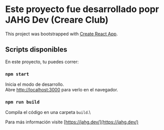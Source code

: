   # Este proyecto fue desarrollado popr JAHG Dev (Creare Club)

This project was bootstrapped with [Create React App](https://github.com/facebook/create-react-app).

## Scripts disponibles

En este proyecto, tu puedes correr:

### `npm start`

Inicia el modo de desarrollo.\
Abre [http://localhost:3000](http://localhost:3000) para verlo en el navegador.

### `npm run build`

Compila el código en una carpeta `build`.\

Para más información visite [https://jahg.dev/](https://jahg.dev/)
